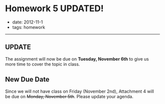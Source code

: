 # Homework 5 UPDATED!

- date: 2012-11-1
- tags: homework

---------------------

## UPDATE

The assignment will now be due on **Tuesday, November 6th** to give us more time
to cover the topic in class.

## New Due Date

Since we will not have class on Friday (November 2nd), Attachment 4 will be due
on <s>Monday, November 5th</s>. Please update your agenda.
